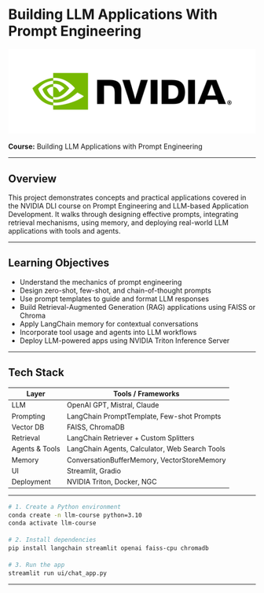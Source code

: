 # Building LLM Applications With Prompt Engineering

![NVIDIA Header](https://github.com/Swanjith/Building-LLM-Applications-With-Prompt-Engineering/blob/main/nvidia_header.png?raw=true)

**Course:** Building LLM Applications with Prompt Engineering

---

## Overview

This project demonstrates concepts and practical applications covered in the NVIDIA DLI course on Prompt Engineering and LLM-based Application Development. It walks through designing effective prompts, integrating retrieval mechanisms, using memory, and deploying real-world LLM applications with tools and agents.

---

## Learning Objectives

- Understand the mechanics of prompt engineering
- Design zero-shot, few-shot, and chain-of-thought prompts
- Use prompt templates to guide and format LLM responses
- Build Retrieval-Augmented Generation (RAG) applications using FAISS or Chroma
- Apply LangChain memory for contextual conversations
- Incorporate tool usage and agents into LLM workflows
- Deploy LLM-powered apps using NVIDIA Triton Inference Server

---

## Tech Stack

| Layer            | Tools / Frameworks                               |
|------------------|--------------------------------------------------|
| LLM              | OpenAI GPT, Mistral, Claude                      |
| Prompting        | LangChain PromptTemplate, Few-shot Prompts       |
| Vector DB        | FAISS, ChromaDB                                  |
| Retrieval        | LangChain Retriever + Custom Splitters           |
| Agents & Tools   | LangChain Agents, Calculator, Web Search Tools   |
| Memory           | ConversationBufferMemory, VectorStoreMemory      |
| UI               | Streamlit, Gradio                                |
| Deployment       | NVIDIA Triton, Docker, NGC                       |

---
 ```bash
# 1. Create a Python environment
conda create -n llm-course python=3.10
conda activate llm-course

# 2. Install dependencies
pip install langchain streamlit openai faiss-cpu chromadb

# 3. Run the app
streamlit run ui/chat_app.py
```
---
